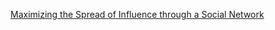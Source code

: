 [Maximizing the Spread of Influence through a Social Network](http://pdf.aminer.org/000/472/900/maximizing_the_spread_of_influence_through_a_social_network.pdf)
